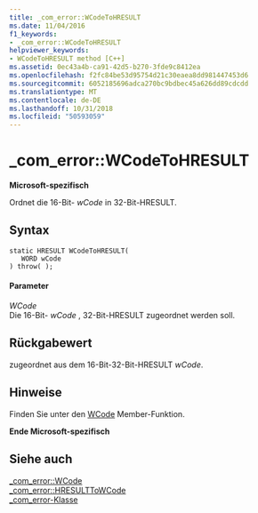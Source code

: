 ```yaml
---
title: _com_error::WCodeToHRESULT
ms.date: 11/04/2016
f1_keywords:
- _com_error::WCodeToHRESULT
helpviewer_keywords:
- WCodeToHRESULT method [C++]
ms.assetid: 0ec43a4b-ca91-42d5-b270-3fde9c8412ea
ms.openlocfilehash: f2fc84be53d95754d21c30eaea8dd981447453d6
ms.sourcegitcommit: 6052185696adca270bc9bdbec45a626dd89cdcdd
ms.translationtype: MT
ms.contentlocale: de-DE
ms.lasthandoff: 10/31/2018
ms.locfileid: "50593059"
---
```

# <a name="comerrorwcodetohresult"></a>_com_error::WCodeToHRESULT

**Microsoft-spezifisch**

Ordnet die 16-Bit- *wCode* in 32-Bit-HRESULT.

## <a name="syntax"></a>Syntax

```
static HRESULT WCodeToHRESULT(
   WORD wCode
) throw( );
```

#### <a name="parameters"></a>Parameter

*WCode*<br/>
Die 16-Bit- *wCode* , 32-Bit-HRESULT zugeordnet werden soll.

## <a name="return-value"></a>Rückgabewert

zugeordnet aus dem 16-Bit-32-Bit-HRESULT *wCode*.

## <a name="remarks"></a>Hinweise

Finden Sie unter den [WCode](../cpp/com-error-wcode.md) Member-Funktion.

**Ende Microsoft-spezifisch**

## <a name="see-also"></a>Siehe auch

[_com_error::WCode](../cpp/com-error-wcode.md)<br/>
[_com_error::HRESULTToWCode](../cpp/com-error-hresulttowcode.md)<br/>
[_com_error-Klasse](../cpp/com-error-class.md)